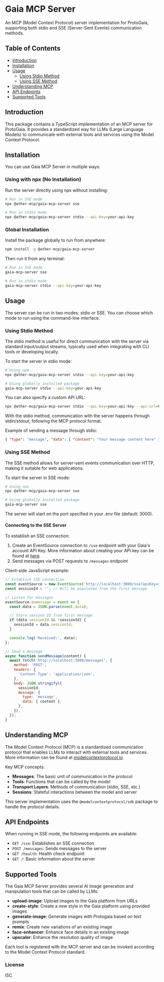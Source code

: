 # Gaia MCP Server

An MCP (Model Context Protocol) server implementation for ProtoGaia, supporting both stdio and SSE (Server-Sent Events) communication methods.

## Table of Contents

- [Introduction](#introduction)
- [Installation](#installation)
- [Usage](#usage)
  - [Using Stdio Method](#using-stdio-method)
  - [Using SSE Method](#using-sse-method)
- [Understanding MCP](#understanding-mcp)
- [API Endpoints](#api-endpoints)
- [Supported Tools](#supported-tools)

## Introduction

This package contains a TypeScript implementation of an MCP server for ProtoGaia. It provides a standardized way for LLMs (Large Language Models) to communicate with external tools and services using the Model Context Protocol.

## Installation

You can use Gaia MCP Server in multiple ways:

### Using with npx (No Installation)

Run the server directly using npx without installing:

```bash
# Run in SSE mode
npx @ather-mcp/gaia-mcp-server sse

# Run in stdio mode
npx @ather-mcp/gaia-mcp-server stdio --api-key=your-api-key
```

### Global Installation

Install the package globally to run from anywhere:

```bash
npm install -g @ather-mcp/gaia-mcp-server
```

Then run it from any terminal:

```bash
# Run in SSE mode
gaia-mcp-server sse

# Run in stdio mode
gaia-mcp-server stdio --api-key=your-api-key
```

## Usage

The server can be run in two modes: stdio or SSE. You can choose which mode to run using the command-line interface.

### Using Stdio Method

The stdio method is useful for direct communication with the server via standard input/output streams, typically used when integrating with CLI tools or developing locally.

To start the server in stdio mode:

```bash
# Using npx
npx @ather-mcp/gaia-mcp-server stdio --api-key=your-api-key

# Using globally installed package
gaia-mcp-server stdio --api-key=your-api-key
```

You can also specify a custom API URL:

```bash
npx @ather-mcp/gaia-mcp-server stdio --api-key=your-api-key --api-url=https://your-custom-api-url
```

With the stdio method, communication with the server happens through stdin/stdout, following the MCP protocol format.

Example of sending a message through stdio:

```json
{ "type": "message", "data": { "content": "Your message content here" } }
```

### Using SSE Method

The SSE method allows for server-sent events communication over HTTP, making it suitable for web applications.

To start the server in SSE mode:

```bash
# Using npx
npx @ather-mcp/gaia-mcp-server sse

# Using globally installed package
gaia-mcp-server sse
```

The server will start on the port specified in your .env file (default: 3000).

#### Connecting to the SSE Server

To establish an SSE connection:

1. Create an EventSource connection to `/sse` endpoint with your Gaia's account API Key. More information about creating your API key can be found at [here](#).
2. Send messages via POST requests to `/messages` endpoint

Client-side JavaScript example:

```javascript
// Establish SSE connection
const eventSource = new EventSource('http://localhost:3000/sse?apiKey=your-gaia-account-api-key');
const sessionId = ''; // Will be populated from the first message

// Listen for messages
eventSource.onmessage = event => {
  const data = JSON.parse(event.data);

  // Store session ID from first message
  if (data.sessionId && !sessionId) {
    sessionId = data.sessionId;
  }

  console.log('Received:', data);
};

// Send a message
async function sendMessage(content) {
  await fetch('http://localhost:3000/messages', {
    method: 'POST',
    headers: {
      'Content-Type': 'application/json',
    },
    body: JSON.stringify({
      sessionId,
      message: {
        type: 'message',
        data: { content },
      },
    }),
  });
}
```

## Understanding MCP

The Model Context Protocol (MCP) is a standardized communication protocol that enables LLMs to interact with external tools and services. More information can be found at [modelcontextprotocol.io](https://modelcontextprotocol.io/introduction).

Key MCP concepts:

- **Messages**: The basic unit of communication in the protocol
- **Tools**: Functions that can be called by the model
- **Transport Layers**: Methods of communication (stdio, SSE, etc.)
- **Sessions**: Stateful interactions between the model and server

This server implementation uses the `@modelcontextprotocol/sdk` package to handle the protocol details.

## API Endpoints

When running in SSE mode, the following endpoints are available:

- `GET /sse`: Establishes an SSE connection
- `POST /messages`: Sends messages to the server
- `GET /health`: Health check endpoint
- `GET /`: Basic information about the server

## Supported Tools

The Gaia MCP Server provides several AI image generation and manipulation tools that can be called by LLMs:

- **upload-image**: Upload images to the Gaia platform from URLs
- **create-style**: Create a new style in the Gaia platform using provided images
- **generate-image**: Generate images with Protogaia based on text prompts
- **remix**: Create new variations of an existing image
- **face-enhancer**: Enhance face details in an existing image
- **upscaler**: Enhance the resolution quality of image

Each tool is registered with the MCP server and can be invoked according to the Model Context Protocol standard.

### License

ISC
